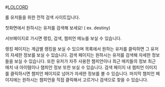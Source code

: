 #[LOLCORD](loso762.github.io/LOLCORD/)

롤 유저들을 위한 전적 검색 사이트입니다.

첫화면에서 원하시는 유저를 검색해 보세요! ( ex. destiny)

서브페이지로 가시면 랭킹, 검색, 챔피언 메뉴를 보실 수 있습니다.

랭킹 페이지는 계급별 랭킹을 보실 수 있으며 목록에서 원하는 유저를 클릭하면 그 유저의 자세한 정보를 보실 수 있습니다.
검색 페이지는 원하시는 유저를 검색해 자세한 정보들을 보실 수 있습니다. 또한 유저가 자주 사용한 챔피언이나 최근 매치들의 정보 최근 매치 내 아이템이나 챔피언 정보 또한 보실 수 있습니다.
검색 페이지 내 챔피언 이미지를 클릭하시면 챔피언 페이지로 넘어가 자세한 정보를 볼 수 있습니다.
마지막 챔피언 페이지에는 원하시는 챔피언을 직접 클릭해서 고르거나 검색으로 찾을 수 있습니다.
